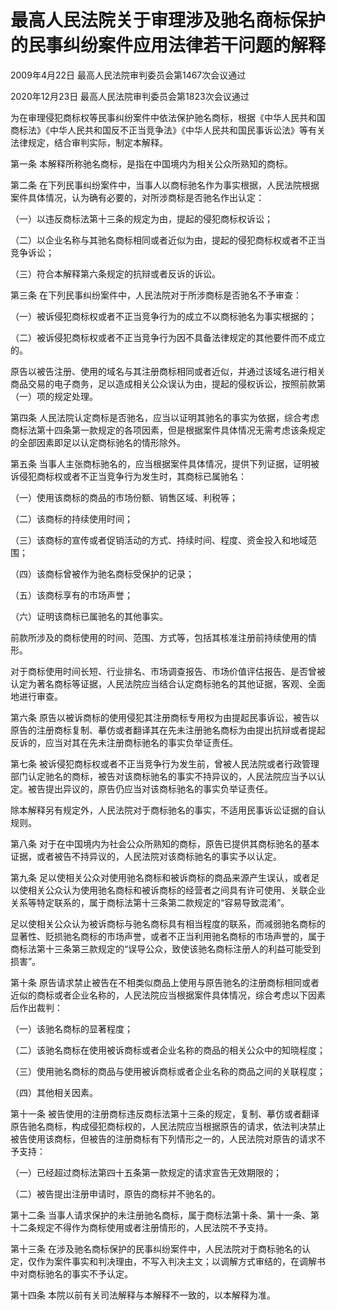 # 最高人民法院关于审理涉及驰名商标保护的民事纠纷案件应用法律若干问题的解释

2009年4月22日 最高人民法院审判委员会第1467次会议通过

2020年12月23日 最高人民法院审判委员会第1823次会议通过

<!-- INFO END -->

为在审理侵犯商标权等民事纠纷案件中依法保护驰名商标，根据《中华人民共和国商标法》《中华人民共和国反不正当竞争法》《中华人民共和国民事诉讼法》等有关法律规定，结合审判实际，制定本解释。

第一条 本解释所称驰名商标，是指在中国境内为相关公众所熟知的商标。

第二条 在下列民事纠纷案件中，当事人以商标驰名作为事实根据，人民法院根据案件具体情况，认为确有必要的，对所涉商标是否驰名作出认定：

（一）以违反商标法第十三条的规定为由，提起的侵犯商标权诉讼；

（二）以企业名称与其驰名商标相同或者近似为由，提起的侵犯商标权或者不正当竞争诉讼；

（三）符合本解释第六条规定的抗辩或者反诉的诉讼。

第三条 在下列民事纠纷案件中，人民法院对于所涉商标是否驰名不予审查：

（一）被诉侵犯商标权或者不正当竞争行为的成立不以商标驰名为事实根据的；

（二）被诉侵犯商标权或者不正当竞争行为因不具备法律规定的其他要件而不成立的。

原告以被告注册、使用的域名与其注册商标相同或者近似，并通过该域名进行相关商品交易的电子商务，足以造成相关公众误认为由，提起的侵权诉讼，按照前款第（一）项的规定处理。

第四条 人民法院认定商标是否驰名，应当以证明其驰名的事实为依据，综合考虑商标法第十四条第一款规定的各项因素，但是根据案件具体情况无需考虑该条规定的全部因素即足以认定商标驰名的情形除外。

第五条 当事人主张商标驰名的，应当根据案件具体情况，提供下列证据，证明被诉侵犯商标权或者不正当竞争行为发生时，其商标已属驰名：

（一）使用该商标的商品的市场份额、销售区域、利税等；

（二）该商标的持续使用时间；

（三）该商标的宣传或者促销活动的方式、持续时间、程度、资金投入和地域范围；

（四）该商标曾被作为驰名商标受保护的记录；

（五）该商标享有的市场声誉；

（六）证明该商标已属驰名的其他事实。

前款所涉及的商标使用的时间、范围、方式等，包括其核准注册前持续使用的情形。

对于商标使用时间长短、行业排名、市场调查报告、市场价值评估报告、是否曾被认定为著名商标等证据，人民法院应当结合认定商标驰名的其他证据，客观、全面地进行审查。

第六条 原告以被诉商标的使用侵犯其注册商标专用权为由提起民事诉讼，被告以原告的注册商标复制、摹仿或者翻译其在先未注册驰名商标为由提出抗辩或者提起反诉的，应当对其在先未注册商标驰名的事实负举证责任。

第七条 被诉侵犯商标权或者不正当竞争行为发生前，曾被人民法院或者行政管理部门认定驰名的商标，被告对该商标驰名的事实不持异议的，人民法院应当予以认定。被告提出异议的，原告仍应当对该商标驰名的事实负举证责任。

除本解释另有规定外，人民法院对于商标驰名的事实，不适用民事诉讼证据的自认规则。

第八条 对于在中国境内为社会公众所熟知的商标，原告已提供其商标驰名的基本证据，或者被告不持异议的，人民法院对该商标驰名的事实予以认定。

第九条 足以使相关公众对使用驰名商标和被诉商标的商品来源产生误认，或者足以使相关公众认为使用驰名商标和被诉商标的经营者之间具有许可使用、关联企业关系等特定联系的，属于商标法第十三条第二款规定的“容易导致混淆”。

足以使相关公众认为被诉商标与驰名商标具有相当程度的联系，而减弱驰名商标的显著性、贬损驰名商标的市场声誉，或者不正当利用驰名商标的市场声誉的，属于商标法第十三条第三款规定的“误导公众，致使该驰名商标注册人的利益可能受到损害”。

第十条 原告请求禁止被告在不相类似商品上使用与原告驰名的注册商标相同或者近似的商标或者企业名称的，人民法院应当根据案件具体情况，综合考虑以下因素后作出裁判：

（一）该驰名商标的显著程度；

（二）该驰名商标在使用被诉商标或者企业名称的商品的相关公众中的知晓程度；

（三）使用驰名商标的商品与使用被诉商标或者企业名称的商品之间的关联程度；

（四）其他相关因素。

第十一条 被告使用的注册商标违反商标法第十三条的规定，复制、摹仿或者翻译原告驰名商标，构成侵犯商标权的，人民法院应当根据原告的请求，依法判决禁止被告使用该商标，但被告的注册商标有下列情形之一的，人民法院对原告的请求不予支持：

（一）已经超过商标法第四十五条第一款规定的请求宣告无效期限的；

（二）被告提出注册申请时，原告的商标并不驰名的。

第十二条 当事人请求保护的未注册驰名商标，属于商标法第十条、第十一条、第十二条规定不得作为商标使用或者注册情形的，人民法院不予支持。

第十三条 在涉及驰名商标保护的民事纠纷案件中，人民法院对于商标驰名的认定，仅作为案件事实和判决理由，不写入判决主文；以调解方式审结的，在调解书中对商标驰名的事实不予认定。

第十四条 本院以前有关司法解释与本解释不一致的，以本解释为准。